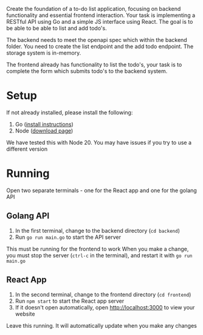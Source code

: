 Create the foundation of a to-do list application, focusing on backend functionality and essential frontend interaction. Your task is implementing a RESTful API using Go and a simple JS interface using React. The goal is to be able to be able to list and add todo's.

The backend needs to meet the openapi spec which within the backend folder. You need to create the list endpoint and the add todo endpoint. The storage system is in-memory.

The frontend already has functionality to list the todo's, your task is to complete the form which submits todo's to the backend system.

# Setup
If not already installed, please install the following:
1. Go ([install instructions](https://go.dev/doc/install))
2. Node ([download page](https://nodejs.org/en/download))

We have tested this with Node 20. You may have issues if you try to use a different version

# Running
Open two separate terminals - one for the React app and one for the golang API

## Golang API
1. In the first terminal, change to the backend directory (`cd backend`)
2. Run `go run main.go` to start the API server

This must be running for the frontend to work
When you make a change, you must stop the server (`ctrl-c` in the terminal), and restart it with `go run main.go`

## React App
1. In the second terminal, change to the frontend directory (`cd frontend`)
2. Run `npm start` to start the React app server
3. If it doesn't open automatically, open [http://localhost:3000](http://localhost:3000) to view your website

Leave this running. It will automatically update when you make any changes
